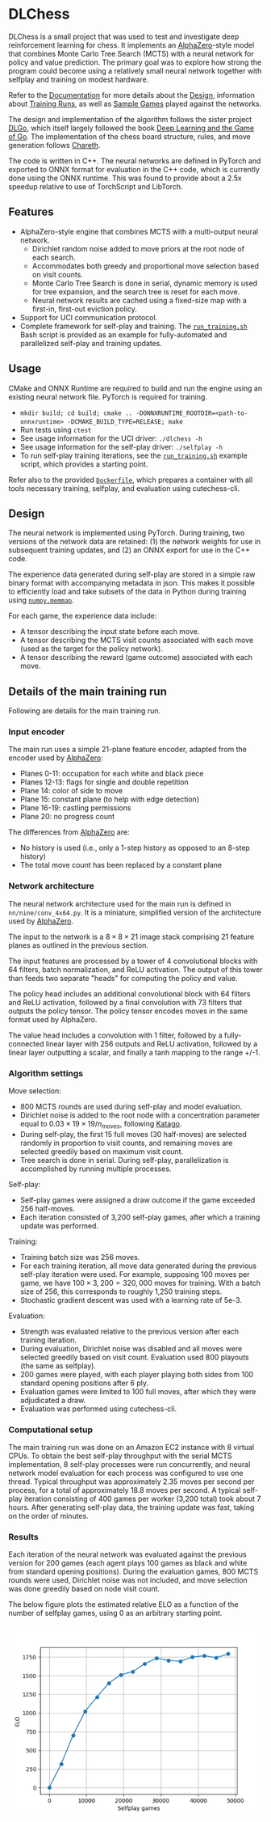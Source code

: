 # DLChess

DLChess is a small project that was used to test and investigate deep reinforcement learning for chess.  It implements an [AlphaZero](https://arxiv.org/abs/1712.01815)-style model that combines Monte Carlo Tree Search (MCTS) with a neural network for policy and value prediction.  The primary goal was to explore how strong the program could become using a relatively small neural network together with selfplay and training on modest hardware.

Refer to the [Documentation](https://mcfarljm.github.io/dlchess/) for more details about the [Design](https://mcfarljm.github.io/dlchess/design/), information about [Training Runs](https://mcfarljm.github.io/dlchess/training-runs/), as well as [Sample Games](https://mcfarljm.github.io/dlchess/sample-games/) played against the networks.

The design and implementation of the algorithm follows the sister project [DLGo](https://github.com/mcfarljm/dlgo), which itself largely followed the book [Deep Learning and the Game of Go](https://www.manning.com/books/deep-learning-and-the-game-of-go).  The implementation of the chess board structure, rules, and move generation follows [Chareth](https://github.com/mcfarljm/chareth).

The code is written in C++.  The neural networks are defined in PyTorch and exported to ONNX format for evaluation in the C++ code, which is currently done using the ONNX runtime.  This was found to provide about a 2.5x speedup relative to use of TorchScript and LibTorch.

## Features

* AlphaZero-style engine that combines MCTS with a multi-output neural network.
  * Dirichlet random noise added to move priors at the root node of each search.
  * Accommodates both greedy and proportional move selection based on visit counts.
  * Monte Carlo Tree Search is done in serial, dynamic memory is used for tree expansion, and the search tree is reset for each move.
  * Neural network results are cached using a fixed-size map with a first-in, first-out eviction policy.
* Support for UCI communication protocol.
* Complete framework for self-play and training.  The [`run_training.sh`](scripts/run_training.sh) Bash script is provided as an example for fully-automated and parallelized self-play and training updates.

## Usage

CMake and ONNX Runtime are required to build and run the engine using an existing neural network file.  PyTorch is required for training.

* `mkdir build; cd build; cmake .. -DONNXRUNTIME_ROOTDIR=<path-to-onnxruntime> -DCMAKE_BUILD_TYPE=RELEASE; make`
* Run tests using `ctest`
* See usage information for the UCI driver: `./dlchess -h`
* See usage information for the self-play driver: `./selfplay -h`
* To run self-play training iterations, see the [`run_training.sh`](scripts/run_training.sh) example script, which provides a starting point.

Refer also to the provided [`Dockerfile`](Dockerfile), which prepares a container with all tools necessary training, selfplay, and evaluation using cutechess-cli.

## Design

The neural network is implemented using PyTorch.  During training, two versions of the network data are retained: (1) the network weights for use in subsequent training updates, and (2) an ONNX export for use in the C++ code.

The experience data generated during self-play are stored in a simple raw binary format with accompanying metadata in json.  This makes it possible to efficiently load and take subsets of the data in Python during training using [`numpy.memmap`](https://numpy.org/doc/stable/reference/generated/numpy.memmap.html).

For each game, the experience data include:

* A tensor describing the input state before each move.
* A tensor describing the MCTS visit counts associated with each move (used as the target for the policy network).
* A tensor describing the reward (game outcome) associated with each move.

## Details of the main training run

Following are details for the main training run.

### Input encoder

The main run uses a simple 21-plane feature encoder, adapted from the encoder used by [AlphaZero](https://arxiv.org/abs/1712.01815):

* Planes 0-11: occupation for each white and black piece
* Planes 12-13: flags for single and double repetition
* Plane 14: color of side to move
* Plane 15: constant plane (to help with edge detection)
* Plane 16-19: castling permissions
* Plane 20: no progress count

The differences from [AlphaZero](https://arxiv.org/abs/1712.01815) are:

* No history is used (i.e., only a 1-step history as opposed to an 8-step history)
* The total move count has been replaced by a constant plane

### Network architecture

The neural network architecture used for the main run is defined in `nn/nine/conv_4x64.py`.  It is a miniature, simplified version of the architecture used by [AlphaZero](https://arxiv.org/abs/1712.01815).

The input to the network is a $8 \times 8 \times 21$ image stack comprising 21 feature planes as outlined in the previous section.

The input features are processed by a tower of 4 convolutional blocks with 64 filters, batch normalization, and ReLU activation.  The output of this tower than feeds two separate "heads" for computing the policy and value.

The policy head includes an additional convolutional block with 64 filters and ReLU activation, followed by a final convolution with 73 filters that outputs the policy tensor.  The policy tensor encodes moves in the same format used by AlphaZero.

The value head includes a convolution with 1 filter, followed by a fully-connected linear layer with 256 outputs and ReLU activation, followed by a linear layer outputting a scalar, and finally a tanh mapping to the range +/-1.

### Algorithm settings

Move selection:

* 800 MCTS rounds are used during self-play and model evaluation.
* Dirichlet noise is added to the root node with a concentration parameter equal to $0.03 \times 19 \times 19 / n_{moves}$, following [Katago](https://arxiv.org/abs/1902.10565).
* During self-play, the first 15 full moves (30 half-moves) are selected randomly in proportion to visit counts, and remaining moves are selected greedily based on maximum visit count.
* Tree search is done in serial.  During self-play, parallelization is accomplished by running multiple processes.

Self-play:

* Self-play games were assigned a draw outcome if the game exceeded 256 half-moves.
* Each iteration consisted of 3,200 self-play games, after which a training update was performed.

Training:

* Training batch size was 256 moves.
* For each training iteration, all move data generated during the previous self-play iteration were used.  For example, supposing 100 moves per game, we have $100 \times 3,200 = 320,000$ moves for training.  With a batch size of 256, this corresponds to roughly 1,250 training steps.
* Stochastic gradient descent was used with a learning rate of 5e-3.

Evaluation:

* Strength was evaluated relative to the previous version after each training iteration.
* During evaluation, Dirichlet noise was disabled and all moves were selected greedily based on visit count.  Evaluation used 800 playouts (the same as selfplay).
* 200 games were played, with each player playing both sides from 100 standard opening positions after 6 ply.
* Evaluation games were limited to 100 full moves, after which they were adjudicated a draw.
* Evaluation was performed using cutechess-cli.

### Computational setup

The main training run was done on an Amazon EC2 instance with 8 virtual CPUs.  To obtain the best self-play throughput with the serial MCTS implementation, 8 self-play processes were run concurrently, and neural network model evaluation for each process was configured to use one thread.  Typical throughput was approximately 2.35 moves per second per process, for a total of approximately 18.8 moves per second.  A typical self-play iteration consisting of 400 games per worker (3,200 total) took about 7 hours.  After generating self-play data, the training update was fast, taking on the order of minutes.

### Results

Each iteration of the neural network was evaluated against the previous version for 200 games (each agent plays 100 games as black and white from standard opening positions).  During the evaluation games, 800 MCTS rounds were used, Dirichlet noise was not included, and move selection was done greedily based on node visit count.

The below figure plots the estimated relative ELO as a function of the number of selfplay games, using 0 as an arbitrary starting point.

![ELO for main run](figures/elo.png)
